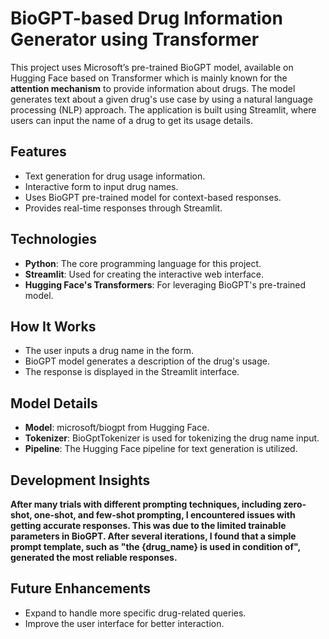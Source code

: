# BioGPT-based Drug Information Generator using Transformer

This project uses Microsoft’s pre-trained BioGPT model, available on Hugging Face based on Transformer which is mainly known for the **attention mechanism** to provide information about drugs. The model generates text about a given drug's use case by using a natural language processing (NLP) approach. The application is built using Streamlit, where users can input the name of a drug to get its usage details.

## Features
- Text generation for drug usage information.
- Interactive form to input drug names.
- Uses BioGPT pre-trained model for context-based responses.
- Provides real-time responses through Streamlit.

## Technologies
- **Python**: The core programming language for this project.
- **Streamlit**: Used for creating the interactive web interface.
- **Hugging Face's Transformers**: For leveraging BioGPT's pre-trained model.

## How It Works
- The user inputs a drug name in the form.
- BioGPT model generates a description of the drug's usage.
- The response is displayed in the Streamlit interface.

## Model Details
- **Model**: microsoft/biogpt from Hugging Face.
- **Tokenizer**: BioGptTokenizer is used for tokenizing the drug name input.
- **Pipeline**: The Hugging Face pipeline for text generation is utilized.

## Development Insights
**After many trials with different prompting techniques, including zero-shot, one-shot, and few-shot prompting, I encountered issues with getting accurate responses. This was due to the limited trainable parameters in BioGPT. After several iterations, I found that a simple prompt template, such as "the {drug_name} is used in condition of", generated the most reliable responses.**

## Future Enhancements
- Expand to handle more specific drug-related queries.
- Improve the user interface for better interaction.
